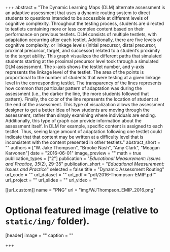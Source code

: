 +++
abstract = "The Dynamic Learning Maps (DLM) alternate assessment is an adaptive assessment that uses a dynamic routing system to direct students to questions intended to be accessible at different levels of cognitive complexity. Throughout the testing process, students are directed to testlets containing more or less complex content based on their performance on previous testlets. DLM consists of multiple testlets, with adaptation occurring after each testlet. Additionally, there are five levels of cognitive complexity, or linkage levels (initial precursor, distal precursor, proximal precursor, target, and successor) related to a student’s proximity to the target ability. This graph visualizes the different paths that simulated students starting at the proximal precursor level took through a simulated DLM assessment. The x-axis shows the testlet number, and y-axis represents the linkage level of the testlet. The area of the points is proportional to the number of students that were testing at a given linkage level in the corresponding testlet. The transparency of the lines represents how common that particular pattern of adaptation was during the assessment (i.e., the darker the line, the more students followed that pattern). Finally, the color of the line represents the location of student at the end of the assessment. This type of visualization allows the assessment designer to get a better idea of how students are moving through the assessment, rather than simply examining where individuals are ending. Additionally, this type of graph can provide information about the assessment itself. In DLM for example, specific content is assigned to each testlet. Thus, seeing large amount of adaptation following one testlet could indicate that that content may be written at a difficulty level that is inconsistent with the content presented in other testlets."
abstract_short = ""
authors = ["W. Jake Thompson", "Brooke Nash", "Amy Clark", "Meagan Karvonen"]
date = "2016-06-01"
image_preview = ""
math = true
publication_types = ["2"]
publication = "*Educational Measurement: Issues and Practice, 35*(2), 29-35"
publication_short = "*Educational Measurement: Issues and Practice*"
selected = false
title = "Dynamic Assessment Routing"
url_code = ""
url_dataset = ""
url_pdf = "pdf/2016-Thompson-EMIP.pdf"
url_project = ""
url_slides = ""
url_video = ""

[[url_custom]]
name = "PNG"
url = "img/WJThompson_EMIP_2016.png"
  
# Optional featured image (relative to `static/img/` folder).
[header]
image = ""
caption = ""

+++
